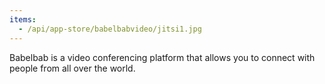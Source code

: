 ```yaml
---
items:
  - /api/app-store/babelbabvideo/jitsi1.jpg
---
```


Babelbab is a video conferencing platform that allows you to connect with people from all over the world.
